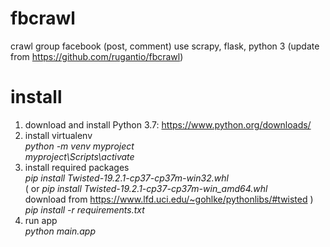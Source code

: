 # fbcrawl
crawl group facebook (post, comment) use scrapy, flask, python 3
(update from https://github.com/rugantio/fbcrawl)

# install
1. download and install Python 3.7: https://www.python.org/downloads/
2. install virtualenv <br />
	*python -m venv myproject*<br />
	*myproject\Scripts\activate*
3. install required packages <br />
	*pip install Twisted-19.2.1-cp37-cp37m-win32.whl* <br />
( or  *pip install Twisted-19.2.1-cp37-cp37m-win_amd64.whl* <br />download from https://www.lfd.uci.edu/~gohlke/pythonlibs/#twisted ) <br />
	*pip install -r requirements.txt*
4. run app <br />
	*python main.app*


